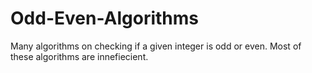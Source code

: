 # Odd-Even-Algorithms

Many algorithms on checking if a given integer is odd or even.
Most of these algorithms are innefiecient.
